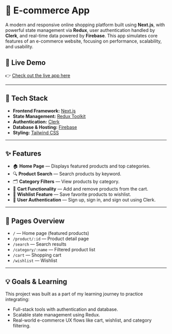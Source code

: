 # 🛒 E-commerce App

A modern and responsive online shopping platform built using **Next.js**, with powerful state management via **Redux**, user authentication handled by **Clerk**, and real-time data powered by **Firebase**. This app simulates core features of an e-commerce website, focusing on performance, scalability, and usability.

## 🚀 Live Demo

👉 [Check out the live app here](https://e-commerce-app-jaydeep-ramanujs-projects.vercel.app/)

---

## 🧰 Tech Stack

- **Frontend Framework:** [Next.js](https://nextjs.org/)
- **State Management:** [Redux Toolkit](https://redux-toolkit.js.org/)
- **Authentication:** [Clerk](https://clerk.dev/)
- **Database & Hosting:** [Firebase](https://firebase.google.com/)
- **Styling:** [Tailwind CSS](https://tailwindcss.com/)

---

## ✨ Features

- 🏠 **Home Page** — Displays featured products and top categories.
- 🔍 **Product Search** — Search products by keyword.
- 🗂️ **Category Filters** — View products by category.
- 🛒 **Cart Functionality** — Add and remove products from the cart.
- 💖 **Wishlist Feature** — Save favorite products to wishlist.
- 🔐 **User Authentication** — Sign up, sign in, and sign out using Clerk.

---

## 📄 Pages Overview

- `/` — Home page (featured products)
- `/product/:id` — Product detail page
- `/search` — Search results
- `/category/:name` — Filtered product list
- `/cart` — Shopping cart
- `/wishlist` — Wishlist

---

## 💡 Goals & Learning

This project was built as a part of my learning journey to practice integrating:

- Full-stack tools with authentication and database.
- Scalable state management using Redux.
- Real-world e-commerce UX flows like cart, wishlist, and category filtering.
